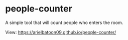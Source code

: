 # people-counter
A simple tool that will count people who enters the room.

View: https://arielbatoon09.github.io/people-counter/
